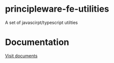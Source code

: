 # principleware-fe-utilities
A set of javascirpt/typescript utilties

# Documentation

[Visit documents](https://principleware.github.io/principleware-fe-utilities/index.html)
